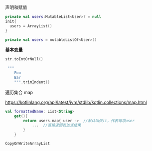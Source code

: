 声明和赋值

```kotlin
private val users:MutableList<User>? = null
init{
  users = ArrayList()
}

private val users = mutableListOf<User>()
```



**基本变量**

```kotlin
str.toIntOrNull()

 """
    Foo
    Bar
    """.trimIndent()
```





遍历集合 map

https://kotlinlang.org/api/latest/jvm/stdlib/kotlin.collections/map.html

```kotlin
val formattedName: List<String>
    get(){
        return users.map{ user ->  //默认叫做it，代表每项user
            ...  //直接返回表达式结果
        }
    }
```



```
CopyOnWriteArrayList
```